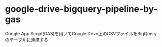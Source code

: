 # google-drive-bigquery-pipeline-by-gas
Google App Script(GAS)を用いてGoogle Drive上のCSVファイルをBigQueryのテーブルに連携する
